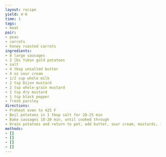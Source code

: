 ```yaml
---
layout: recipe
yield: 4-6
time: 1
tags:
- meat
pair:
- peas
- carrots
- honey roasted carrots
ingredients:
- 8 large sausages
- 2 lbs Yukon gold potatoes
- salt
- 4 tbsp unsalted butter
- 4 oz sour cream
- 1/2 cup whole milk
- 2 tsp Dijon mustard
- 2 tsp whole-grain mustard
- 1 tsp dry mustard
- 1 tsp black pepper
- fresh parsley
directions:
- Preheat oven to 425 F
- Boil potatoes in 1 tbsp salt for 20-25 min
- Bake sausages 18-20 min, until cooked through
- Drain potatoes and return to pot, add butter, sour cream, mustards, 1 tsp salt, pepper and beat
methods:
- []
- []
- []
- []
---
```

